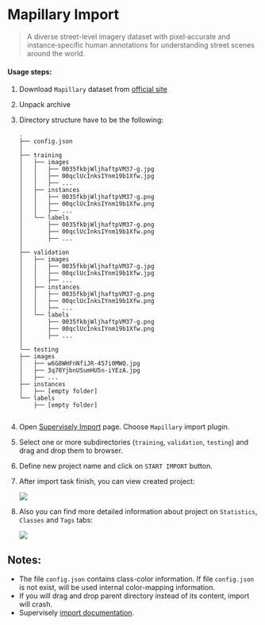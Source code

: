 # Mapillary Import

> A diverse street-level imagery dataset with pixel‑accurate and instance‑specific human annotations for understanding street scenes around the world.

#### Usage steps:
1) Download `Mapillary` dataset from [official site](https://www.mapillary.com/)

2) Unpack archive

3) Directory structure have to be the following:

    ```
    .
    ├── config.json
    │ 
    ├── training
    │   ├── images
    │   │   ├── 0035fkbjWljhaftpVM37-g.jpg
    │   │   ├── 00qclUcInksIYnm19b1Xfw.jpg
    │   │   ├── ...
    │   ├── instances
    │   │   ├── 0035fkbjWljhaftpVM37-g.png
    │   │   ├── 00qclUcInksIYnm19b1Xfw.png
    │   │   ├── ...
    │   └── labels
    │       ├── 0035fkbjWljhaftpVM37-g.png
    │       ├── 00qclUcInksIYnm19b1Xfw.png
    │       ├── ...
    │ 
    ├── validation
    │   ├── images
    │   │   ├── 0035fkbjWljhaftpVM37-g.jpg
    │   │   ├── 00qclUcInksIYnm19b1Xfw.jpg
    │   │   ├── ...
    │   ├── instances
    │   │   ├── 0035fkbjWljhaftpVM37-g.png
    │   │   ├── 00qclUcInksIYnm19b1Xfw.png
    │   │   ├── ...
    │   └── labels
    │       ├── 0035fkbjWljhaftpVM37-g.png
    │       ├── 00qclUcInksIYnm19b1Xfw.png
    │       ├── ...
    │
    └── testing
    ├── images
    │   ├── w6G8WHFnNfiJR-457i0MWQ.jpg
    │   ├── 3q78YjbnUSumHU5n-iYEzA.jpg
    │   ├── ...
    ├── instances
    │   ├── [empty folder]
    └── labels
        ├── [empty folder]
    
    
    ```

4) Open [Supervisely Import](supervise.ly/import) page. Choose `Mapillary` import plugin.
5) Select one or more subdirectories (`training`, `validation`, `testing`) and drag and drop them to browser.    
6) Define new project name and click on `START IMPORT` button.
7) After import task finish, you can view created project:

    ![](https://i.imgur.com/ncvoi9J.jpg)

8)  Also you can find more detailed information about project on `Statistics`, `Classes` and `Tags` tabs:

    ![](https://i.imgur.com/fhJF0j8.png)


## Notes:

* The file `config.json` contains class-color information. If file `config.json` is not exist, will be used internal color-mapping information.
* If you will drag and drop parent directory instead of its content, import will crash.
* Supervisely [import documentation](https://docs.supervise.ly/import/).
